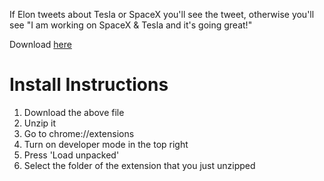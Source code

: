 If Elon tweets about Tesla or SpaceX you'll see the tweet, otherwise you'll see "I am working on SpaceX & Tesla and it's going great!"

Download [here](https://github.com/paulius005/twitter-peace-of-mind/raw/main/twitter-piece-of-mind-0.0.3.zip)

# Install Instructions

1. Download the above file
2. Unzip it 
3. Go to chrome://extensions
4. Turn on developer mode in the top right
5. Press 'Load unpacked'
6. Select the folder of the extension that you just unzipped
